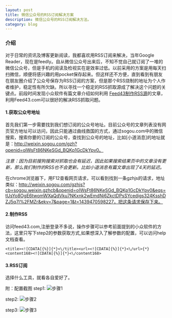 ```yaml
---
layout: post
title: 微信公众号的RSS订阅解决方案
description: 微信公众号的RSS订阅解决方法。
category: blog
---
```

### 介绍

对于日常的资讯及博客更新阅读，我都喜欢用RSS订阅来解决，当年Google Reader，现在是feedly。自从微信公众号出来后，不知不觉自己就订阅了一堆的微信公众号，但是手机的阅读及检视实在是效率过低。以前采用的方案是用每天扫扫微信，顺便将感兴趣的用pocket保存起来。但这样还不方便，直到看到有朋友在朋友圈介绍了公众号保存为RSS订阅的方案，但是那个RSS烧制的地址为个人作者维护，稳定性有所欠缺。所以寻找一个稳定的RSS抓取源成了解决这个问题的关键点。前段时间发现小众软件有篇文章介绍如何利用 [Feed43制作RSS源](http://www.appinn.com/feed43/)的文章，利用Feed43.com可以很好的解决RSS抓取问题。

#### 1.获取公众号地址
首先我们第一步需要找到我们想订阅的公众号地址。目前公众号的文章列表没有网页官方地址可以访问，因此只能通过曲线救国的方式，通过sogou.com中的微信搜索，搜索你要的订阅的公众号，查找到公众号的地址，比如[小道消息]的地址就是：http://weixin.sogou.com/gzh?openid=oIWsFt86NKeSGd_BQKp1GcDkYpv0。

*注意：因为目前搜狗搜索对抓取也会有延迟，因此如果搜索结果页中的文章没有更新，那么我们制作的RSS也不会更新。比如小道消息有篇文章出现了4天的延迟。*

在chrome浏览器下，用F12查看网页请求，可以看到找到一条gzhjs的请求，地址类似：http://weixin.sogou.com/gzhjs?cb=sogou.weixin.gzhcb&openid=oIWsFt86NKeSGd_BQKp1GcDkYpv0&eqs=tUsYo8OgE6twomWXaQdVku7NKxnk2wEmdNj6ZkctDPsSYcedigs324KsshDZJ5q7I%2FMZr&ekv=7&page=1&t=1439470598227，把这条请求保存下来。

#### 2.制作RSS
访问feed43.com,注册登录不多说，操作步骤可以参考前面提到的小众软件的方法，这里只写下step2的参数获取方式,如果想深入了解参数的配置，可以访问help文档查看。

```
<title><![CDATA[{%}]{*}<\/title><url><![CDATA[{%}]{*}<\/url>{*}<content168><![CDATA[{%}]{*}<\/content168>
```
#### 3.RSS订阅
选择什么工具，就看各自爱好了。

附：配置截图
step1:
![步骤1](http://itweb.me/wp-content/uploads/2015/step1.png)

step2:
![步骤2](http://itweb.me/wp-content/uploads/2015/step2.png)

step3:
![步骤3](http://itweb.me/wp-content/uploads/2015/step3.png)


[It'web]:    http://itweb.me  "It’web"
